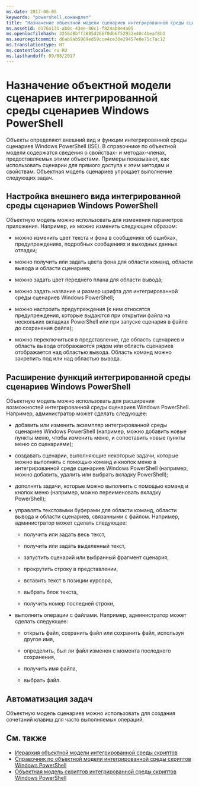 ```yaml
---
ms.date: 2017-06-05
keywords: "powershell,командлет"
title: "Назначение объектной модели сценариев интегрированной среды сценариев Windows PowerShell"
ms.assetid: d176a131-ab0c-43ee-80c1-f824ab8e4a05
ms.openlocfilehash: 3256d8bff3885d266f0db6f52932e40c4beaf8b1
ms.sourcegitcommit: d6ab9ab5909ed59cce4ce30e29457e0e75c7ac12
ms.translationtype: HT
ms.contentlocale: ru-RU
ms.lasthandoff: 09/08/2017
---
```

# <a name="purpose-of-the-windows-powershell-ise-scripting-object-model"></a>Назначение объектной модели сценариев интегрированной среды сценариев Windows PowerShell
  Объекты определяют внешний вид и функции интегрированной среды сценариев Windows PowerShell (ISE). В справочнике по объектной модели содержатся сведения о свойствах- и методах-членах, предоставляемых этими объектами. Примеры показывают, как использовать сценарии для прямого доступа к этим методам и свойствам. Объектная модель сценариев упрощает выполнение следующих задач.

## <a name="customizing-the-appearance-of-windows-powershell-ise"></a>Настройка внешнего вида интегрированной среды сценариев Windows PowerShell
 Объектную модель можно использовать для изменения параметров приложения. Например, их можно изменить следующим образом:

- можно изменить цвет текста и фона в сообщениях об ошибках, предупреждениях, подробных сообщениях и выходных данных отладки;

- можно получить или задать цвета фона для области команд, области вывода и области сценариев;

- можно задать цвет переднего плана для области вывода;

- можно задать название и размер шрифта для интегрированной среды сценариев Windows PowerShell;

- можно настроить предупреждения (к ним относятся предупреждения, которые выдаются при открытии файла на нескольких вкладках PowerShell или при запуске сценария в файле до сохранения файла);

- можно переключиться в представление, где область сценариев и область вывода отображаются рядом или область сценариев отображается над областью вывода. Область команд можно закрепить под или над областью вывода.

## <a name="enhancing-the-functionality-of-windows-powershell-ise"></a>Расширение функций интегрированной среды сценариев Windows PowerShell
 Объектную модель можно использовать для расширения возможностей интегрированной среды сценариев Windows PowerShell. Например, администратор может сделать следующее:

- добавить или изменить экземпляр интегрированной среды сценариев Windows PowerShell (например, можно добавить новые пункты меню, чтобы изменить меню, и сопоставить новые пункты меню со сценариями);

- создавать сценарии, выполняющие некоторые задачи, которые можно выполнять с помощью команд и кнопок меню в интегрированной среде сценариев Windows PowerShell (например, можно добавить, удалить или выбрать вкладку PowerShell);

- дополнять задачи, которые можно выполнить с помощью команд и кнопок меню (например, можно переименовать вкладку PowerShell);

- управлять текстовыми буферами для области команд, области вывода и области сценариев, связанными с файлом. Например, администратор может сделать следующее:

    -   получить или задать весь текст,

    -   получить или задать выделенный текст,

    -   запустить сценарий или выбранный фрагмент сценария,

    -   прокрутить строку в представлении,

    -   вставить текст в позиции курсора,

    -   выбрать блок текста,

    -   получить номер последней строки,

- выполнить операции с файлами. Например, администратор может сделать следующее:

    -   открыть файл, сохранить файл или сохранить файл, используя другое имя,

    -   определить, был ли файл изменен с момента последнего сохранения,

    -   получить имя файла,

    -   выбрать файл.

## <a name="automating-tasks"></a>Автоматизация задач
 Объектную модель сценариев можно использовать для создания сочетаний клавиш для часто выполняемых операций.

## <a name="see-also"></a>См. также
- [Иерархия объектной модели интегрированной среды скриптов](The-ISE-Object-Model-Hierarchy.md) 
- [Справочник по объектной модели интегрированной среды скриптов Windows PowerShell](Windows-PowerShell-ISE-Object-Model-Reference.md) 
- [Объектная модель скриптов интегрированной среды скриптов Windows PowerShell](The-Windows-PowerShell-ISE-Scripting-Object-Model.md)

  
